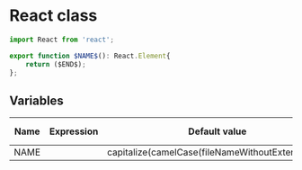 # React class

```ts
import React from 'react';

export function $NAME$(): React.Element{
	return ($END$);
};
```

## Variables

| Name                     | Expression                 | Default value                                     | Skip if Default |
|--------------------------|----------------------------|---------------------------------------------------|-----------------|
| NAME                     |                            | capitalize(camelCase(fileNameWithoutExtension())) |                 |
